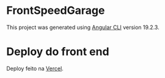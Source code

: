 # FrontSpeedGarage

This project was generated using [Angular CLI](https://github.com/angular/angular-cli) version 19.2.3.

# Deploy do front end
Deploy feito na [Vercel](https://front-end-speed-garage.vercel.app/).
